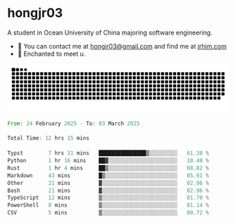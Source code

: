 # hongjr03

A student in Ocean University of China majoring software engineering.

- 📧 You can contact me at hongjr03@gmail.com and find me at [jrhim.com](https://jrhim.com/)
- 💜 Enchanted to meet u.

<picture>
  <source media="(prefers-color-scheme: dark)" srcset="https://raw.githubusercontent.com/hongjr03/hongjr03/output/github-contribution-grid-snake-dark.svg" />
  <source media="(prefers-color-scheme: light)" srcset="https://raw.githubusercontent.com/hongjr03/hongjr03/output/github-contribution-grid-snake.svg" />
  <img alt="github contribution grid snake animation" src="https://raw.githubusercontent.com/hongjr03/hongjr03/output/github-contribution-grid-snake.svg" />
</picture>

<!--START_SECTION:waka-->

```rust
From: 24 February 2025 - To: 03 March 2025

Total Time: 12 hrs 15 mins

Typst        7 hrs 31 mins   ███████████████▒░░░░░░░░░   61.38 %
Python       1 hr 16 mins    ██▓░░░░░░░░░░░░░░░░░░░░░░   10.40 %
Rust         1 hr 4 mins     ██▒░░░░░░░░░░░░░░░░░░░░░░   08.82 %
Markdown     43 mins         █▒░░░░░░░░░░░░░░░░░░░░░░░   05.91 %
Other        21 mins         ▓░░░░░░░░░░░░░░░░░░░░░░░░   02.96 %
Bash         21 mins         ▓░░░░░░░░░░░░░░░░░░░░░░░░   02.96 %
TypeScript   12 mins         ▒░░░░░░░░░░░░░░░░░░░░░░░░   01.70 %
PowerShell   8 mins          ▒░░░░░░░░░░░░░░░░░░░░░░░░   01.14 %
CSV          5 mins          ▒░░░░░░░░░░░░░░░░░░░░░░░░   00.72 %
```

<!--END_SECTION:waka-->
